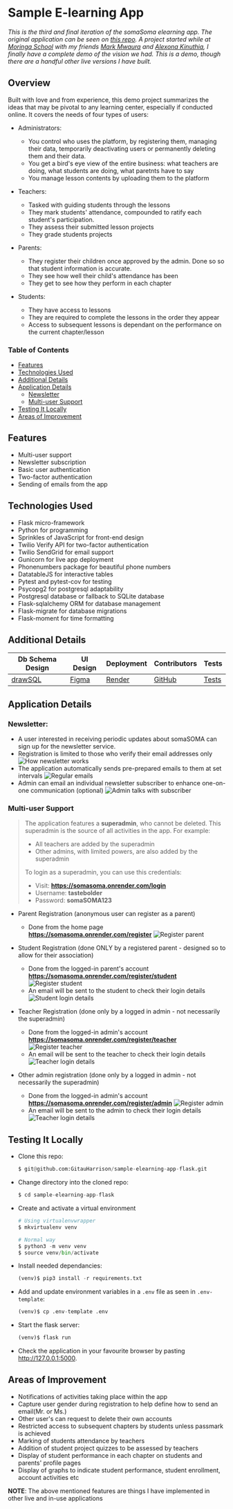 # Sample E-learning App

_This is the third and final iteration of the somaSoma elearning app. The original application can be seen on [this repo](https://github.com/GitauHarrison/somasoma-eLearning-app). A project started while at [Moringa School](https://moringaschool.com/) with my friends [Mark Mwaura](https://github.com/Markmwaura) and [Alexona Kinuthia](https://github.com/muirurikin), I finally have a complete demo of the vision we had. This is a demo, though there are a handful other live versions I have built._

## Overview

Built with love and from experience, this demo project summarizes the ideas that may be pivotal to any learning center, especially if conducted online. It covers the needs of four types of users:

- Administrators:
    - You control who uses the platform, by registering them, managing their data, temporarily deactivating users or permanently deleting them and their data.
    - You get a bird's eye view of the entire business: what teachers are doing, what students are doing, what paretnts have to say
    - You manage lesson contents by uploading them to the platform

- Teachers:
    - Tasked with guiding students through the lessons
    - They mark students' attendance, compounded to ratify each student's participation.
    - They assess their submitted lesson projects
    - They grade students projects

- Parents:
    - They register their children once approved by the admin. Done so so that student information is accurate.
    - They see how well their child's attendance has been
    - They get to see how they perform in each chapter

- Students:
    - They have access to lessons
    - They are required to complete the lessons in the order they appear
    - Access to subsequent lessons is dependant on the performance on the current chapter/lesson


### Table of Contents

- [Features](#features)
- [Technologies Used](#technologies-used)
- [Additional Details](#additional-details)
- [Application Details](#application-details)
    - [Newsletter](#newsletter)
    - [Multi-user Support](#multi-user-support)
- [Testing It Locally](#testing-it-locally)
- [Areas of Improvement](#areas-of-improvement)


## Features

- Multi-user support
- Newsletter subscription
- Basic user authentication
- Two-factor authentication
- Sending of emails from the app


## Technologies Used

- Flask micro-framework
- Python for programming
- Sprinkles of JavaScript for front-end design
- Twilio Verify API for two-factor authentication
- Twilio SendGrid for email support
- Gunicorn for live app deployment
- Phonenumbers package for beautiful phone numbers
- DatatableJS for interactive tables
- Pytest and pytest-cov for testing
- Psycopg2 for postgresql adaptability
- Postgresql database or fallback to SQLite database
- Flask-sqlalchemy ORM for database management
- Flask-migrate for database migrations
- Flask-moment for time formatting


## Additional Details

| Db Schema Design | UI Design   | Deployment | Contributors    | Tests    |
| --------------- | ------   | ---------- | --------------- | -------- |
| [drawSQL](https://drawsql.app/teams/gitau-harrison/diagrams/sample-elearning-app)        | [Figma](https://www.figma.com/proto/iHXb2ynMTIyelCqlVAk30u/Lean-Sigma?node-id=1%3A2&scaling=min-zoom&page-id=0%3A1&starting-point-node-id=1%3A2) | [Render](https://somasoma.onrender.com)     | [GitHub](https://github.com/GitauHarrison/sample-elearning-app/graphs/contributors)        | [Tests](test_app.py) |


## Application Details

### Newsletter:

- A user interested in receiving periodic updates about somaSOMA can sign up for the newsletter service.
- Registration is limited to those who verify their email addresses only
![How newsletter works](/app/static/images/readme/how_newsletter_works.gif)
- The application automatically sends pre-prepared emails to them at set intervals
![Regular emails](/app/static/images/readme/periodic_emails.gif)
- Admin can email an individual newsletter subscriber to enhance one-on-one communication (optional)
![Admin talks with subscriber](/app/static/images/readme/admin_talks_with_subscriber.gif)


### Multi-user Support

>The application features a **superadmin**, who cannot be deleted. This superadmin is the source of all activities in the app. For example:
>
>- All teachers are added by the superadmin
>- Other admins, with limited powers, are also added by the superadmin
>
>To login as a superadmin, you can use this credentials:
>
>- Visit: **https://somasoma.onrender.com/login**
>- Username: **tastebolder**
>- Password: **somaSOMA123**

- Parent Registration (anonymous user can register as a parent)
    - Done from the home page **https://somasoma.onrender.com/register**
    ![Register parent](/app/static/images/readme/register_parent.gif)

- Student Registration (done ONLY by a registered parent - designed so to allow for their association)
    - Done from the logged-in parent's account **https://somasoma.onrender.com/register/student**
    ![Register student](/app/static/images/readme/register_student.gif)
    - An email will be sent to the student to check their login details
    ![Student login details](/app/static/images/readme/student_login_details.gif)

- Teacher Registration (done only by a logged in admin - not necessarily the superadmin)
    - Done from the logged-in admin's account **https://somasoma.onrender.com/register/teacher**
    ![Register teacher](/app/static/images/readme/register_teacher.gif)
    - An email will be sent to the teacher to check their login details
    ![Teacher login details](/app/static/images/readme/teacher_login_details.gif)

- Other admin registration (done only by a logged in admin - not necessarily the superadmin)
    - Done from the logged-in admin's account **https://somasoma.onrender.com/register/admin**
    ![Register admin](/app/static/images/readme/register_admin.gif)
    - An email will be sent to the admin to check their login details
    ![Teacher login details](/app/static/images/readme/admin_login_details.gif)

## Testing It Locally

- Clone this repo:

    ```python
    $ git@github.com:GitauHarrison/sample-elearning-app-flask.git
    ```
- Change directory into the cloned repo:

    ```python
    $ cd sample-elearning-app-flask
    ```
- Create and activate a virtual environment

    ```python
    # Using virtualenvwrapper
    $ mkvirtualenv venv

    # Normal way
    $ python3 -m venv venv
    $ source venv/bin/activate
    ```

- Install needed dependancies:

    ```python
    (venv)$ pip3 install -r requirements.txt
    ```

- Add and update environment variables in a `.env` file as seen in `.env-template`:

    ```python
    (venv)$ cp .env-template .env
    ```

- Start the flask server:

    ```python
    (venv)$ flask run
    ```

- Check the application in your favourite browser by pasting http://127.0.0.1:5000.


## Areas of Improvement

- Notifications of activities taking place within the app
- Capture user gender during registration to help define how to send an email(Mr. or Ms.)
- Other user's can request to delete their own accounts
- Restricted access to subsequent chapters by students unless passmark is achieved
- Marking of students attendance by teachers
- Addition of student project quizzes to be assessed by teachers
- Display of student performance in each chapter on students and parents' profile pages
- Display of graphs to indicate student performance, student enrollment, account activities etc

**NOTE**: The above mentioned features are things I have implemented in other live and in-use applications
